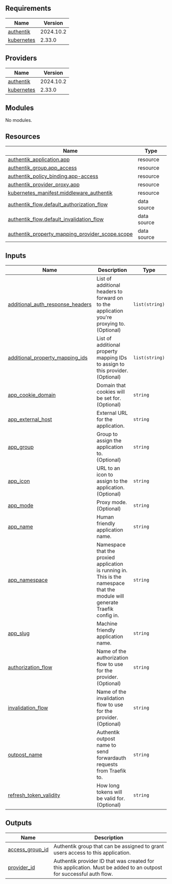 ## Requirements

| Name | Version |
|------|---------|
| <a name="requirement_authentik"></a> [authentik](#requirement\_authentik) | 2024.10.2 |
| <a name="requirement_kubernetes"></a> [kubernetes](#requirement\_kubernetes) | 2.33.0 |

## Providers

| Name | Version |
|------|---------|
| <a name="provider_authentik"></a> [authentik](#provider\_authentik) | 2024.10.2 |
| <a name="provider_kubernetes"></a> [kubernetes](#provider\_kubernetes) | 2.33.0 |

## Modules

No modules.

## Resources

| Name | Type |
|------|------|
| [authentik_application.app](https://registry.terraform.io/providers/goauthentik/authentik/2024.10.2/docs/resources/application) | resource |
| [authentik_group.app_access](https://registry.terraform.io/providers/goauthentik/authentik/2024.10.2/docs/resources/group) | resource |
| [authentik_policy_binding.app-access](https://registry.terraform.io/providers/goauthentik/authentik/2024.10.2/docs/resources/policy_binding) | resource |
| [authentik_provider_proxy.app](https://registry.terraform.io/providers/goauthentik/authentik/2024.10.2/docs/resources/provider_proxy) | resource |
| [kubernetes_manifest.middleware_authentik](https://registry.terraform.io/providers/hashicorp/kubernetes/2.33.0/docs/resources/manifest) | resource |
| [authentik_flow.default_authorization_flow](https://registry.terraform.io/providers/goauthentik/authentik/2024.10.2/docs/data-sources/flow) | data source |
| [authentik_flow.default_invalidation_flow](https://registry.terraform.io/providers/goauthentik/authentik/2024.10.2/docs/data-sources/flow) | data source |
| [authentik_property_mapping_provider_scope.scope](https://registry.terraform.io/providers/goauthentik/authentik/2024.10.2/docs/data-sources/property_mapping_provider_scope) | data source |

## Inputs

| Name | Description | Type | Default | Required |
|------|-------------|------|---------|:--------:|
| <a name="input_additional_auth_response_headers"></a> [additional\_auth\_response\_headers](#input\_additional\_auth\_response\_headers) | List of additional headers to forward on to the application you're proxying to. (Optional) | `list(string)` | `[]` | no |
| <a name="input_additional_property_mapping_ids"></a> [additional\_property\_mapping\_ids](#input\_additional\_property\_mapping\_ids) | List of additional property mapping IDs to assign to this provider. (Optional) | `list(string)` | `[]` | no |
| <a name="input_app_cookie_domain"></a> [app\_cookie\_domain](#input\_app\_cookie\_domain) | Domain that cookies will be set for. (Optional) | `string` | `"billv.ca"` | no |
| <a name="input_app_external_host"></a> [app\_external\_host](#input\_app\_external\_host) | External URL for the application. | `string` | n/a | yes |
| <a name="input_app_group"></a> [app\_group](#input\_app\_group) | Group to assign the application to. {Optional} | `string` | `"Home Services"` | no |
| <a name="input_app_icon"></a> [app\_icon](#input\_app\_icon) | URL to an icon to assign to the application. (Optional) | `string` | `""` | no |
| <a name="input_app_mode"></a> [app\_mode](#input\_app\_mode) | Proxy mode. (Optional) | `string` | `"forward_single"` | no |
| <a name="input_app_name"></a> [app\_name](#input\_app\_name) | Human friendly application name. | `string` | n/a | yes |
| <a name="input_app_namespace"></a> [app\_namespace](#input\_app\_namespace) | Namespace that the proxied application is running in. This is the namespace that the module will generate Traefik config in. | `string` | n/a | yes |
| <a name="input_app_slug"></a> [app\_slug](#input\_app\_slug) | Machine friendly application name. | `string` | n/a | yes |
| <a name="input_authorization_flow"></a> [authorization\_flow](#input\_authorization\_flow) | Name of the authorization flow to use for the provider. (Optional) | `string` | `"default-provider-authorization-implicit-consent"` | no |
| <a name="input_invalidation_flow"></a> [invalidation\_flow](#input\_invalidation\_flow) | Name of the invalidation flow to use for the provider. (Optional) | `string` | `"default-invalidation-flow"` | no |
| <a name="input_outpost_name"></a> [outpost\_name](#input\_outpost\_name) | Authentik outpost name to send forwardauth requests from Traefik to. | `string` | n/a | yes |
| <a name="input_refresh_token_validity"></a> [refresh\_token\_validity](#input\_refresh\_token\_validity) | How long tokens will be valid for. (Optional) | `string` | `"hours=1"` | no |

## Outputs

| Name | Description |
|------|-------------|
| <a name="output_access_group_id"></a> [access\_group\_id](#output\_access\_group\_id) | Authentik group that can be assigned to grant users access to this application. |
| <a name="output_provider_id"></a> [provider\_id](#output\_provider\_id) | Authentik provider ID that was created for this application. Must be added to an outpost for successful auth flow. |

